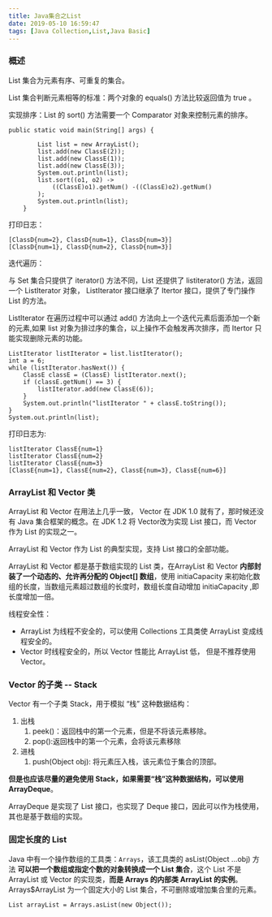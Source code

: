 ```yaml
---
title: Java集合之List
date: 2019-05-10 16:59:47
tags: [Java Collection,List,Java Basic]
---
```


### 概述

List 集合为元素有序、可重复的集合。

List 集合判断元素相等的标准：两个对象的 equals() 方法比较返回值为 true 。

实现排序：List 的 sort() 方法需要一个 Comparator 对象来控制元素的排序。

```
public static void main(String[] args) {

        List list = new ArrayList();
        list.add(new ClassE(2));
        list.add(new ClassE(1));
        list.add(new ClassE(3));
        System.out.println(list);
        list.sort((o1, o2) ->
            ((ClassE)o1).getNum() -((ClassE)o2).getNum()
        );
        System.out.println(list);
    }
```
打印日志：

```
[ClassD{num=2}, ClassD{num=1}, ClassD{num=3}]
[ClassD{num=1}, ClassD{num=2}, ClassD{num=3}]
```
<!-- more -->

迭代遍历：

与 Set 集合只提供了 iterator() 方法不同，List 还提供了 listiterator() 方法，返回一个 ListIterator 对象， ListIterator 接口继承了 Itertor 接口，提供了专门操作 List 的方法。

ListIterator 在遍历过程中可以通过 add() 方法向上一个迭代元素后面添加一个新的元素,如果 list 对象为排过序的集合，以上操作不会触发再次排序，而 Itertor 只能实现删除元素的功能。


```
ListIterator listIterator = list.listIterator();
int a = 6;
while (listIterator.hasNext()) {
    ClassE classE = (ClassE) listIterator.next();
    if (classE.getNum() == 3) {
        listIterator.add(new ClassE(6));
    }
    System.out.println("listIterator " + classE.toString());
}
System.out.println(list);
```

打印日志为:
```
listIterator ClassE{num=1}
listIterator ClassE{num=2}
listIterator ClassE{num=3}
[ClassE{num=1}, ClassE{num=2}, ClassE{num=3}, ClassE{num=6}]
```

### ArrayList 和 Vector 类

ArrayList 和 Vector 在用法上几乎一致， Vector 在 JDK 1.0 就有了，那时候还没有 Java 集合框架的概念。在 JDK 1.2 将 Vector改为实现 List 接口，而 Vector 作为 List 的实现之一。

ArrayList 和 Vector 作为 List 的典型实现，支持 List 接口的全部功能。

ArrayList 和 Vector 都是基于数组实现的 List 类，在ArrayList 和 Vector **内部封装了一个动态的、允许再分配的 Object[] 数组**，使用 initiaCapacity 来初始化数组的长度，当数组元素超过数组的长度时，数组长度自动增加 initiaCapacity ,即长度增加一倍。

线程安全性：
* ArrayList 为线程不安全的，可以使用 Collections 工具类使 ArrayList 变成线程安全的。
*  Vector 时线程安全的，所以 Vector 性能比 ArrayList 低， 但是不推荐使用 Vector。


### Vector 的子类 -- Stack

Vector 有一个子类 Stack，用于模拟 “栈”  这种数据结构：

1. 出栈 
    1. peek()：返回栈中的第一个元素，但是不将该元素移除。
    2. pop():返回栈中的第一个元素，会将该元素移除
2. 进栈
    1. push(Object obj): 将元素压入栈，该元素位于集合的顶部。

**但是也应该尽量的避免使用 Stack，如果需要“栈”这种数据结构，可以使用 ArrayDeque**。

ArrayDeque 是实现了 List 接口，也实现了 Deque 接口，因此可以作为栈使用，其也是基于数组的实现。
 


### 固定长度的 List


Java 中有一个操作数组的工具类：`Arrays`，该工具类的 asList(Object ...obj) 方法 **可以把一个数组或指定个数的对象转换成一个 List 集合**，这个 List 不是 ArrayList 或 Vector 的实现类，**而是 Arrays 的内部类 ArrayList 的实例**。 Arrays$ArrayList 为一个固定大小的 List  集合，不可删除或增加集合里的元素。
```
List arrayList = Arrays.asList(new Object());
```